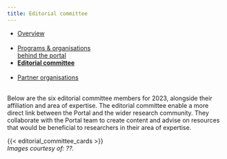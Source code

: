 ```yaml
---
title: Editorial committee
---
```


<div class="mb-4">
  <ul class="nav nav-tabs nav-justified">
    <li class="nav-item">
      <a class="nav-link" href="../">Overview<br><br></a>
    </li>
    <li class="nav-item">
      <a class="nav-link" href="../organisations_and_programs/">Programs & organisations<br>behind the portal</a>
    </li>
    <li class="nav-item">
      <a class="nav-link active" href="#"><b>Editorial committee<br><br></b></a>
    </li>
    <li class="nav-item">
      <a class="nav-link" href="../partner_organisations/">Partner organisations<br><br></a>
    </li>
  </ul>
</div>

Below are the six editorial committee members for 2023, alongside their affiliation and area of expertise. The editorial committee enable a more direct link between the Portal and the wider research community. They collaborate with the Portal team to create content and advise on resources that would be beneficial to researchers in their area of expertise.

{{< editorial_committee_cards >}}
<br>
*Images courtesy of: ??.*
